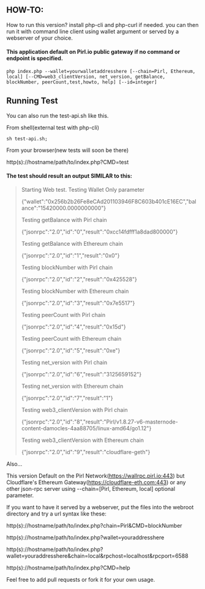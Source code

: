 ## HOW-TO:

How to run this version? install php-cli and php-curl if needed. you can then run it with command line client using wallet argument or served by a webserver of your choice.

#### This application default on Pirl.io public gateway if no command or endpoint is specified.
```
php index.php --wallet=yourwalletaddresshere [--chain=Pirl, Ethereum, local] [--CMD=web3_clientVersion, net_version, getBalance, blockNumber, peerCount,test,howto, help] [--id=integer]
```
## Running Test

You can also run the test-api.sh like this.

From shell(external test with php-cli)
```
sh test-api.sh;
```

From your browser(new tests will soon be there)

http(s)://hostname/path/to/index.php?CMD=test

#### The test should result an output SIMILAR to this:
> Starting Web test.
> Testing Wallet Only parameter
>
> {"wallet":"0x256b2b26Fe8eCAd201103946F8C603b401cE16EC","balance":"15420000.0000000000"}
>
> Testing getBalance with Pirl chain
>
> {"jsonrpc":"2.0","id":"0","result":"0xcc14fdfff1a8dad800000"}
>
> Testing getBalance with Ethereum chain
>
> {"jsonrpc":"2.0","id":"1","result":"0x0"}
>
> Testing blockNumber with Pirl chain
>
> {"jsonrpc":"2.0","id":"2","result":"0x425528"}
>
> Testing blockNumber with Ethereum chain
>
> {"jsonrpc":"2.0","id":"3","result":"0x7e5517"}
>
> Testing peerCount with Pirl chain
>
> {"jsonrpc":"2.0","id":"4","result":"0x15d"}
>
> Testing peerCount with Ethereum chain
>
> {"jsonrpc":"2.0","id":"5","result":"0xe"}
>
> Testing net_version with Pirl chain
>
> {"jsonrpc":"2.0","id":"6","result":"3125659152"}
>
> Testing net_version with Ethereum chain
>
> {"jsonrpc":"2.0","id":"7","result":"1"}
>
> Testing web3_clientVersion with Pirl chain
>
> {"jsonrpc":"2.0","id":"8","result":"Pirl/v1.8.27-v6-masternode-content-damocles-4aa88705/linux-amd64/go1.12"}
>
> Testing web3_clientVersion with Ethereum chain
>
> {"jsonrpc":"2.0","id":"9","result":"cloudflare-geth"}

Also...

This version Default on the Pirl Network(https://wallrpc.pirl.io:443) but Cloudflare's Ethereum Gateway(https://cloudflare-eth.com:443) or any other json-rpc server using --chain=[Pirl, Ethereum, local] optional parameter.

If you want to have it served by a webserver, put the files into the webroot directory and try a url syntax like these:

http(s)://hostname/path/to/index.php?chain=Pirl&CMD=blockNumber

http(s)://hostname/path/to/index.php?wallet=youraddresshere

http(s)://hostname/path/to/index.php?wallet=youraddresshere&chain=local&rpchost=localhost&rpcport=6588

http(s)://hostname/path/to/index.php?CMD=help

Feel free to add pull requests or fork it for your own usage.
